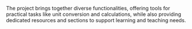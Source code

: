 The project brings together diverse functionalities, offering tools for practical tasks like unit conversion and calculations, while also providing dedicated resources and sections to support learning and teaching needs.
